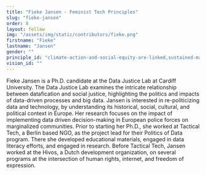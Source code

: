 ```yaml
---
title: "Fieke Jansen - Feminist Tech Principles"
slug: "fieke-jansen"
order: 8
layout: fellow
img: "/assets/img/static/contributors/fieke.png"
firstname: "Fieke"
lastname: "Jansen"
gender: ""
principle_id: "climate-action-and-social-equity-are-linked,sustained-maintenance-and-sharing-instead-of-innovation-at-all-costs"
vision_id: ""
---
```


Fieke Jansen is a Ph.D. candidate at the Data Justice Lab at Cardiff University. The Data Justice Lab examines the intricate relationship between datafication and social justice, highlighting the politics and impacts of data-driven processes and big data. Jansen is interested in re-politicizing data and technology, by understanding its historical, social, cultural, and political context in Europe. Her research focuses on the impact of implementing data driven decision-making in European police forces on marginalized communities. Prior to starting her Ph.D., she worked at Tactical Tech, a Berlin based NGO, as the project lead for their Politics of Data program. There she developed educational materials, engaged in data literacy efforts, and engaged in research. Before Tactical Tech, Jansen worked at the Hivos, a Dutch development organization, on several programs at the intersection of human rights, internet, and freedom of expression.





